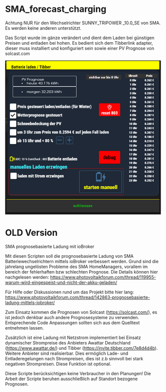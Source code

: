 # SMA_forecast_charging

Achtung NUR für den Wechselrichter SUNNY_TRIPOWER _10.0_SE von SMA. Es werden keine anderen unterstützt. 

Das Script wurde im gänze verändert und dient dem Laden bei günstigen Preisen und entladen bei hohen.
Es bedient sich dem Tibberlink adapter, dieser muss installiert und konfiguriert sein sowie einer PV Prognose von solcast.com
 

![tree](https://github.com/arteck/SMA_forecast_charging/blob/master/SUNNY_TRIPOWER%20_10.0_SE/datenpunkte.PNG)






# OLD Version 
SMA prognosebasierte Ladung mit ioBroker 

Mit diesen Scripten soll die prognosebasierte Ladung von SMA Batteriewechselrichtern mittels ioBroker verbessert werden. Grund sind die jahrelang ungelösten Probleme des SMA HomeManagers, vorallem im bereich der fehlerhaften bzw schlechten Prognose. Die Details können hier nachgelesen werden: https://www.photovoltaikforum.com/thread/119955-warum-wird-eingespeist-und-nicht-der-akku-geladen/

Für Hilfe oder Diskussionen rund um das Projekt bitte hier lang: https://www.photovoltaikforum.com/thread/142863-prognosebasierte-ladung-mittels-iobroker/

Zum Einsatz kommen die Prognosen von Solcast (https://solcast.com/), es ist jedoch denkbar auch andere Prognosesysteme zu verwenden. 
Entsprechende Code Anpassungen sollten sich aus dem Quelltext entnehmen lassen.

Zusätzlich ist eine Ladung mit Netzstrom implementiert bei Einsatz dynamischer Strompreise des Anbieters Awattar Deutschland (https://www.awattar.de/) und Tibber (https://invite.tibber.com/7e8d4d4b). Weitere Anbieter sind realisierbar.
Dies ermöglich Lade- und Entladeregelungen nach Strompreisen, dies ist z.b sinnvoll bei stark negativen Strompreisen. Diese Funktion ist optional.

Diese Scripte berücksichtigen keine Verbraucher in den Planungen! Die Arbeit der Scripte beruhen ausschließlich auf Standort bezogene Prognosen. 
